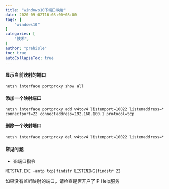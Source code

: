 ```yaml
---
title: "windows10下端口映射"
date: 2020-09-02T16:08:00+08:00
tags: [
    "windows10"
]
categories: [
    "技术",
]
author: "prehisle"
toc: true
autoCollapseToc: true
---
```


#### 显示当前映射的端口
```
netsh interface portproxy show all
```

#### 添加一个映射端口
```
netsh interface portproxy add v4tov4 listenport=10022 listenaddress=* connectport=22 connectaddress=192.168.100.1 protocol=tcp
```

#### 删除一个映射端口
```
netsh interface portproxy del v4tov4 listenport=10022 listenaddress=*
```

#### 常见问题
* 查端口指令
```
NETSTAT.EXE -antp tcp|findstr LISTENING|findstr 22
```
如果没有监听映射的端口，请检查是否开户了IP Help服务
